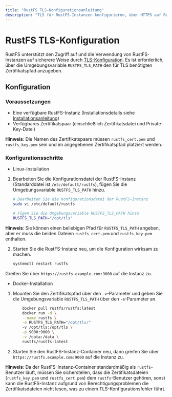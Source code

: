 ```yaml
---
title: "RustFS TLS-Konfigurationsanleitung"
description: "TLS für RustFS-Instanzen konfigurieren, über HTTPS auf RustFS zugreifen, sichere Dateispeicherung und -zugriff realisieren."
---
```


# RustFS TLS-Konfiguration

RustFS unterstützt den Zugriff auf und die Verwendung von RustFS-Instanzen auf sicherere Weise durch [TLS-Konfiguration](../integration/tls-configured.md). Es ist erforderlich, über die Umgebungsvariable `RUSTFS_TLS_PATH` den für TLS benötigten Zertifikatspfad anzugeben.

## Konfiguration

### Voraussetzungen

- Eine verfügbare RustFS-Instanz (Installationsdetails siehe [Installationsanleitung](../installation/index.md))
- Verfügbares Zertifikatspaar (einschließlich Zertifikatsdatei und Private-Key-Datei)

**Hinweis**: Die Namen des Zertifikatspaars müssen `rustfs_cert.pem` und `rustfs_key.pem` sein und im angegebenen Zertifikatspfad platziert werden.

### Konfigurationsschritte

- Linux-Installation

1. Bearbeiten Sie die Konfigurationsdatei der RustFS-Instanz (Standarddatei ist `/etc/default/rustfs`), fügen Sie die Umgebungsvariable `RUSTFS_TLS_PATH` hinzu.

    ```bash
    # Bearbeiten Sie die Konfigurationsdatei der RustFS-Instanz
    sudo vi /etc/default/rustfs

    # Fügen Sie die Umgebungsvariable RUSTFS_TLS_PATH hinzu
    RUSTFS_TLS_PATH="/opt/tls"
    ```

**Hinweis**: Sie können einen beliebigen Pfad für `RUSTFS_TLS_PATH` angeben, aber er muss die beiden Dateien `rustfs_cert.pem` und `rustfs_key.pem` enthalten.

2. Starten Sie die RustFS-Instanz neu, um die Konfiguration wirksam zu machen.

    ```bash
    systemctl restart rustfs
    ```

Greifen Sie über `https://rustfs.example.com:9000` auf die Instanz zu.

- Docker-Installation

1. Mounten Sie den Zertifikatspfad über den `-v`-Parameter und geben Sie die Umgebungsvariable `RUSTFS_TLS_PATH` über den `-e`-Parameter an.

    ```bash
        docker pull rustfs/rustfs:latest
        docker run -d \
        --name rustfs \
        -e RUSTFS_TLS_PATH="/opt/tls/"
        -v /opt/tls:/opt/tls \
        -p 9000:9000 \
        -v /data:/data \
        rustfs/rustfs:latest
    ```

1. Starten Sie den RustFS-Instanz-Container neu, dann greifen Sie über `https://rustfs.example.com:9000` auf die Instanz zu.

**Hinweis**: Da der RustFS-Instanz-Container standardmäßig als `rustfs`-Benutzer läuft, müssen Sie sicherstellen, dass die Zertifikatsdateien (`rustfs_key.pem` und `rustfs_cert.pem`) dem `rustfs`-Benutzer gehören, sonst kann die RustFS-Instanz aufgrund von Berechtigungsproblemen die Zertifikatsdateien nicht lesen, was zu einem TLS-Konfigurationsfehler führt.
